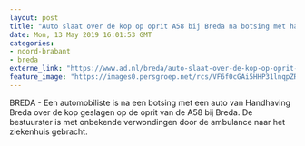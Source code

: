 ```yaml
---
layout: post
title: "Auto slaat over de kop op oprit A58 bij Breda na botsing met handhavingsauto"
date: Mon, 13 May 2019 16:01:53 GMT
categories: 
- noord-brabant 
- breda 
externe_link: "https://www.ad.nl/breda/auto-slaat-over-de-kop-op-oprit-a58-bij-breda-na-botsing-met-handhavingsauto~ab17b637/"
feature_image: "https://images0.persgroep.net/rcs/VF6f0cGAi5HHP31lnqpZRA4m1PA/diocontent/148257412/_fitwidth/400/?appId=21791a8992982cd8da851550a453bd7f&quality=0.7"
---
```


BREDA - Een automobiliste is na een botsing met een auto van Handhaving Breda over de kop geslagen op de oprit van de A58 bij Breda. De bestuurster is met onbekende verwondingen door de ambulance naar het ziekenhuis gebracht.
